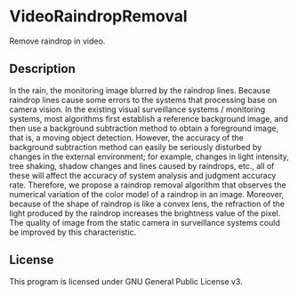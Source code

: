 # VideoRaindropRemoval

Remove raindrop in video.

## Description
In the rain, the monitoring image blurred by the raindrop lines. Because raindrop lines cause some errors to the systems that processing base on camera vision. In the existing visual surveillance systems / monitoring systems, most algorithms first establish a reference background image, and then use a background subtraction method to obtain a foreground image, that is, a moving object detection. However, the accuracy of the background subtraction method can easily be seriously disturbed by changes in the external environment; for example, changes in light intensity, tree shaking, shadow changes and lines caused by raindrops, etc., all of these will affect the accuracy of system analysis and judgment accuracy rate. Therefore, we propose a raindrop removal algorithm that observes the numerical variation of the color model of a raindrop in an image. Moreover, because of the shape of raindrop is like a convex lens, the refraction of the light produced by the raindrop increases the brightness value of the pixel. The quality of image from the static camera in surveillance systems could be improved by this characteristic.

## License

This program is licensed under GNU General Public License v3.
